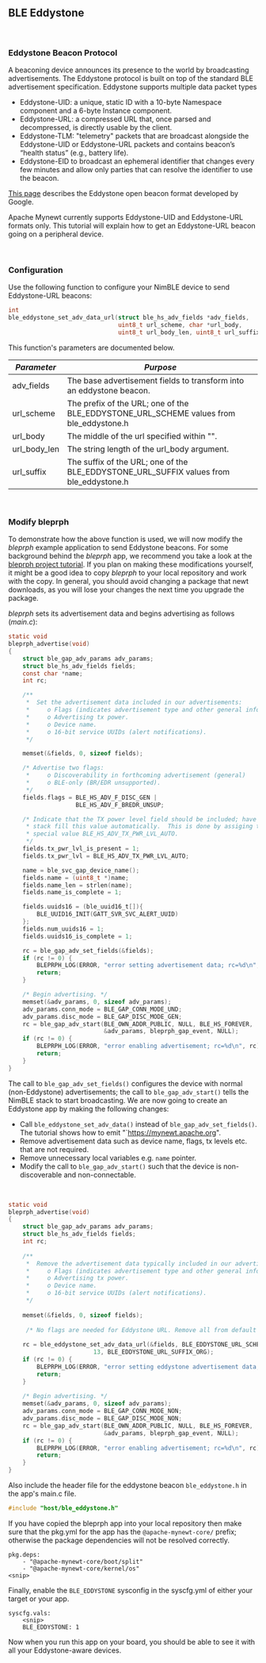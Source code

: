 ## BLE Eddystone

<br>

### Eddystone Beacon Protocol

A beaconing device announces its presence to the world by broadcasting
advertisements.  The Eddystone protocol is built on top of the standard BLE
advertisement specification.  Eddystone supports multiple data packet types

* Eddystone-UID: a unique, static ID with a 10-byte Namespace component and a 6-byte Instance component.
* Eddystone-URL: a compressed URL that, once parsed and decompressed, is directly usable by the client.
* Eddystone-TLM: "telemetry" packets that are broadcast alongside the Eddystone-UID or Eddystone-URL packets and contains beacon’s “health status” (e.g., battery life).
* Eddystone-EID to broadcast an ephemeral identifier that changes every few minutes and allow only parties that can resolve the identifier to use the beacon. 

[This page](https://developers.google.com/beacons/eddystone) describes the Eddystone open beacon format developed by Google.

Apache Mynewt currently supports Eddystone-UID and Eddystone-URL formats only. This tutorial will explain how to get an Eddystone-URL beacon going on a peripheral device.

<br>

### Configuration

Use the following function to configure your NimBLE device to send Eddystone-URL beacons:

```c
int
ble_eddystone_set_adv_data_url(struct ble_hs_adv_fields *adv_fields,
                               uint8_t url_scheme, char *url_body,
                               uint8_t url_body_len, uint8_t url_suffix)
```

This function's parameters are documented below.

| *Parameter* | *Purpose* |
| ----------- | --------- |
| adv_fields | The base advertisement fields to transform into an eddystone beacon.  |
| url_scheme | The prefix of the URL; one of the BLE_EDDYSTONE_URL_SCHEME values from ble_eddystone.h |
| url_body | The middle of the url specified within "". |
| url_body_len | The string length of the url_body argument. |    
| url_suffix | The suffix of the URL; one of the BLE_EDDYSTONE_URL_SUFFIX values from ble_eddystone.h |

<br>

### Modify bleprph

To demonstrate how the above function is used, we will now modify the *bleprph*
example application to send Eddystone beacons.  For some background behind the *bleprph*
app, we recommend you take a look at the [bleprph project
tutorial](bleprph/bleprph-intro/).  If you plan on making these modifications
yourself, it might be a good idea to copy *bleprph* to your local repository
and work with the copy.  In general, you should avoid changing a package that
newt downloads, as you will lose your changes the next time you upgrade the
package.

*bleprph* sets its advertisement data and begins advertising as follows (*main.c*):

```c
static void
bleprph_advertise(void)
{
    struct ble_gap_adv_params adv_params;
    struct ble_hs_adv_fields fields;
    const char *name;
    int rc;

    /**
     *  Set the advertisement data included in our advertisements:
     *     o Flags (indicates advertisement type and other general info).
     *     o Advertising tx power.
     *     o Device name.
     *     o 16-bit service UUIDs (alert notifications).
     */

    memset(&fields, 0, sizeof fields);

    /* Advertise two flags:
     *     o Discoverability in forthcoming advertisement (general)
     *     o BLE-only (BR/EDR unsupported).
     */
    fields.flags = BLE_HS_ADV_F_DISC_GEN |
                   BLE_HS_ADV_F_BREDR_UNSUP;

    /* Indicate that the TX power level field should be included; have the
     * stack fill this value automatically.  This is done by assiging the
     * special value BLE_HS_ADV_TX_PWR_LVL_AUTO.
     */
    fields.tx_pwr_lvl_is_present = 1;
    fields.tx_pwr_lvl = BLE_HS_ADV_TX_PWR_LVL_AUTO;

    name = ble_svc_gap_device_name();
    fields.name = (uint8_t *)name;
    fields.name_len = strlen(name);
    fields.name_is_complete = 1;

    fields.uuids16 = (ble_uuid16_t[]){
        BLE_UUID16_INIT(GATT_SVR_SVC_ALERT_UUID)
    };
    fields.num_uuids16 = 1;
    fields.uuids16_is_complete = 1;

    rc = ble_gap_adv_set_fields(&fields);
    if (rc != 0) {
        BLEPRPH_LOG(ERROR, "error setting advertisement data; rc=%d\n", rc);
        return;
    }

    /* Begin advertising. */
    memset(&adv_params, 0, sizeof adv_params);
    adv_params.conn_mode = BLE_GAP_CONN_MODE_UND;
    adv_params.disc_mode = BLE_GAP_DISC_MODE_GEN;
    rc = ble_gap_adv_start(BLE_OWN_ADDR_PUBLIC, NULL, BLE_HS_FOREVER,
                           &adv_params, bleprph_gap_event, NULL);
    if (rc != 0) {
        BLEPRPH_LOG(ERROR, "error enabling advertisement; rc=%d\n", rc);
        return;
    }
}
```

The call to `ble_gap_adv_set_fields()` configures the device with normal
(non-Eddystone) advertisements; the call to `ble_gap_adv_start()` tells the
NimBLE stack to start broadcasting.  We are now going to create an Eddystone app
by making the following changes:

* Call `ble_eddystone_set_adv_data()` instead of `ble_gap_adv_set_fields()`. The tutorial shows how to emit "`https://mynewt.apache.org".
* Remove advertisement data such as device name, flags, tx levels etc. that are not required. 
* Remove unnecessary local variables e.g. `name` pointer.  
* Modify the call to `ble_gap_adv_start()` such that the device is non-discoverable and non-connectable.

<br>

```c hl_lines="9 18 20 29 30"
static void
bleprph_advertise(void)
{   
    struct ble_gap_adv_params adv_params;
    struct ble_hs_adv_fields fields;
    int rc;
    
    /** 
     *  Remove the advertisement data typically included in our advertisements: 
     *     o Flags (indicates advertisement type and other general info).
     *     o Advertising tx power.
     *     o Device name.
     *     o 16-bit service UUIDs (alert notifications).
     */
    
    memset(&fields, 0, sizeof fields);
     
     /* No flags are needed for Eddystone URL. Remove all from default app.*/
    
    rc = ble_eddystone_set_adv_data_url(&fields, BLE_EDDYSTONE_URL_SCHEME_HTTPS, "mynewt.apache", 
                        13, BLE_EDDYSTONE_URL_SUFFIX_ORG); 
    if (rc != 0) {
        BLEPRPH_LOG(ERROR, "error setting eddystone advertisement data; rc=%d\n", rc);
        return;
    }
    
    /* Begin advertising. */
    memset(&adv_params, 0, sizeof adv_params);
    adv_params.conn_mode = BLE_GAP_CONN_MODE_NON;
    adv_params.disc_mode = BLE_GAP_DISC_MODE_NON;
    rc = ble_gap_adv_start(BLE_OWN_ADDR_PUBLIC, NULL, BLE_HS_FOREVER,
                           &adv_params, bleprph_gap_event, NULL);
    if (rc != 0) {
        BLEPRPH_LOG(ERROR, "error enabling advertisement; rc=%d\n", rc);
        return;
    }
}

```

Also include the header file for the eddystone beacon `ble_eddystone.h` in the app's main.c file. 

```c
#include "host/ble_eddystone.h"
``` 

If you have copied the bleprph app into your local repository then make sure that the pkg.yml for the app has the `@apache-mynewt-core/` prefix; otherwise the package dependencies will not be resolved correctly.

```
pkg.deps: 
    - "@apache-mynewt-core/boot/split"
    - "@apache-mynewt-core/kernel/os"
<snip>
```

Finally, enable the `BLE_EDDYSTONE` sysconfig in the syscfg.yml of either your target or your app.
```
syscfg.vals:
    <snip>
    BLE_EDDYSTONE: 1 
```

Now when you run this app on your board, you should be able to see it with all
your Eddystone-aware devices.

